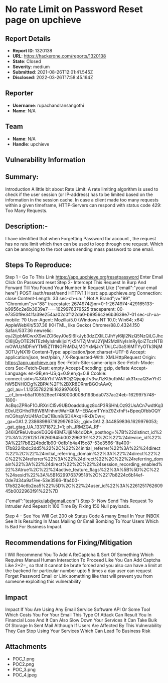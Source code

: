 # No rate Limit on Password Reset page on upchieve

## Report Details
- **Report ID**: 1320138
- **URL**: https://hackerone.com/reports/1320138
- **State**: Closed
- **Severity**: medium
- **Submitted**: 2021-08-26T12:01:41.545Z
- **Disclosed**: 2022-03-26T17:58:45.164Z

## Reporter
- **Username**: rupachandransangothi
- **Name**: N/A

## Team
- **Name**: N/A
- **Handle**: upchieve

## Vulnerability Information
## Summary:
Introduction
A little bit about Rate Limit:
A rate limiting algorithm is used to check if the user session (or IP-address) has to be limited based on the information in the session cache.
In case a client made too many requests within a given timeframe, HTTP-Servers can respond with status code 429: Too Many Requests.
## Description:-
I have identified that when Forgetting Password for account , the request has no rate limit which then can be used to loop through one request. Which can be annoying to the root users sending mass password to one email.

## Steps To Reproduce:

Step 1 - Go To This Link  https://app.upchieve.org/resetpassword
Enter Email Click On  Password reset
Step 2- Intercept This Request In Burp And Forward Till You Found Your Number In Request Like {"email":"your email here"}
POST /auth/reset/send HTTP/1.1
Host: app.upchieve.org
Connection: close
Content-Length: 33
sec-ch-ua: ";Not A Brand";v="99", "Chromium";v="88"
tracestate: 2674974@nr=0-1-2674974-429165133-b9956c2e6b3639e7----1629976379525
traceparent: 00-e7350f9e341fa39e254aa02c0f122da0-b9956c2e6b3639e7-01
sec-ch-ua-mobile: ?0
User-Agent: Mozilla/5.0 (Windows NT 10.0; Win64; x64) AppleWebKit/537.36 (KHTML, like Gecko) Chrome/88.0.4324.150 Safari/537.36
newrelic: eyJ2IjpbMCwxXSwiZCI6eyJ0eSI6IkJyb3dzZXIiLCJhYyI6IjI2NzQ5NzQiLCJhcCI6IjQyOTE2NTEzMyIsImlkIjoiYjk5NTZjMmU2YjM2MzllNyIsInRyIjoiZTczNTBmOWUzNDFmYTM5ZTI1NGFhMDJjMGYxMjJkYTAiLCJ0aSI6MTYyOTk3NjM3OTUyNX19
Content-Type: application/json;charset=UTF-8
Accept: application/json, text/plain, /
X-Requested-With: XMLHttpRequest
Origin: https://app.upchieve.org
Sec-Fetch-Site: same-origin
Sec-Fetch-Mode: cors
Sec-Fetch-Dest: empty
Accept-Encoding: gzip, deflate
Accept-Language: en-GB,en-US;q=0.9,en;q=0.8
Cookie: connect.sid=s%3AkYhTVAV6Oj2QjvpjuTv3wJ1zKt5ufbMJ.uk31xcaQ3wYhGhW5ENHODg%2BPAi%2F%2BXR8DRmrBGOtAAv0; _gcl_au=1.1.1255782218.1629976051; __cf_bm=b5af105528eef748000d008d193bda0737ac24eb-1629975748-1800-AcBqcZPRoF1OJRXniCl5v9UBOoadddugz8c4P3RSHhLOz92UsACn7wdtKq3E0xUEGHhdTt6W8MlhhmtWaHQtIM+EBAomTYnbZ9ZxfnFt+BpeqOfbbOQYmCGhspVzU4fAzCaC1Bun8/SDKAkqHRkD/Dw=; _ga=GA1.2.238689867.1629976053; _gid=GA1.2.344859836.1629976053; _gat_gtag_UA_133171872_1=1; ph_JRMZGA_RF-346IQfReUvbuoVD3Q94BM7Jij8Nk4dQbA_posthog=%7B%22distinct_id%22%3A%226125176260945b0022963f91%22%2C%22%24device_id%22%3A%2217b8224bdc1b90-0dfb1b4a415c87-53e3566-1fa400-17b8224bdc2dd5%22%2C%22%24initial_referrer%22%3A%22%24direct%22%2C%22%24initial_referring_domain%22%3A%22%24direct%22%2C%22%24referrer%22%3A%22%24direct%22%2C%22%24referring_domain%22%3A%22%24direct%22%2C%22%24session_recording_enabled%22%3Atrue%2C%22%24active_feature_flags%22%3A%5B%5D%2C%22%24sesid%22%3A%5B1629976379518%2C%2217b8224c6b14ef-0de7d34a9af7ee-53e3566-1fa400-17b8224c6b2ea5%22%5D%2C%22%24user_id%22%3A%226125176260945b0022963f91%22%7D

{"email":"testgokulab@gmail.com"}
Step 3- Now Send This Request To Intruder And Repeat It 100 Time By Fixing 150 Null payloads.

Step 4 - See You Will Get 200 ok Status Code & many Email In Your INBOX
See It Is Resulting In Mass Mailing Or Email Bombing To Your Users Which Is Bad For Business Impact.


## Recommendations for Fixing/Mitigation

I Will Recommend You To Add A ReCaptcha & Sort Of Something Which Requires Manual Human Interaction To Proceed Like You Can Add Captcha Like 2+2=_ so that it cannot be brute forced and you also can have a limit at the backend for particular number upto 5 times a day user can request Forget Password Email or Link something like that will prevent you from someone exploiting this vulnerability

## Impact

Impact
If You Are Using Any Email Service Software API Or Some Tool Which Costs You For Your Email This Type Of Attack Can Result You In Financial Lose And It Can Also Slow Down Your Services It Can Take Bulk Of Storage In Sent Mail Although If Users Are Affected By This Vulnerability They Can Stop Using Your Services Which Can Lead To Business Risk

## Attachments
- POC_1.png
- POC2.png
- POC_3.png
- POC_4.jpeg
